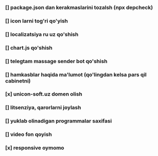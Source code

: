 ### [] package.json dan kerakmaslarini tozalsh (npx depcheck)

### [] icon larni tog'ri qo'yish

### [] localizatsiya ru uz qo'shish

### [] chart.js qo'shish

### [] telegtam massage sender bot qo'shish

### [] hamkasblar haqida ma'lumot (qo'lingdan kelsa pars qil cabinetni)

### [x] unicon-soft.uz domen olish

### [] litsenziya, qarorlarni joylash

### [] yuklab olinadigan programmalar saxifasi

### [] video fon qoyish

### [x] responsive oymomo
